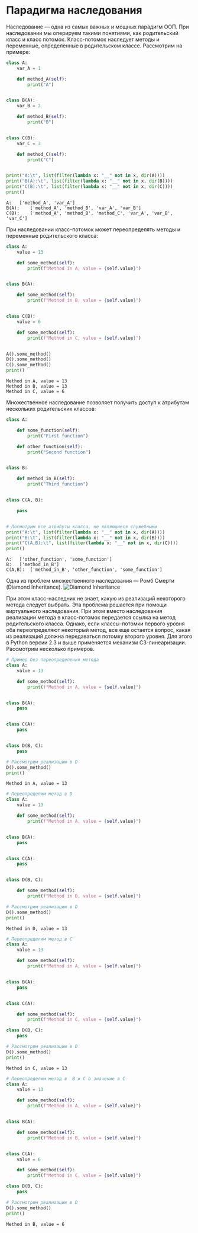 # Парадигма наследования
Наследование — одна из самых важных и мощных парадигм ООП. При наследовании мы оперируем такими понятиями, как родительский класс и класс потомок. Класс-потомок наследует методы и переменные, определенные в родительском классе. Рассмотрим на примере:

```python
class A:
    var_A = 1

    def method_A(self):
        print("A")


class B(A):
    var_B = 2

    def method_B(self):
        print("B")


class C(B):
    var_C = 3

    def method_C(self):
        print("C")


print("A:\t", list(filter(lambda x: "__" not in x, dir(A))))
print("B(A):\t", list(filter(lambda x: "__" not in x, dir(B))))
print("C(B):\t", list(filter(lambda x: "__" not in x, dir(C))))
print()
```
```console
A:	 ['method_A', 'var_A']
B(A):	 ['method_A', 'method_B', 'var_A', 'var_B']
C(B):	 ['method_A', 'method_B', 'method_C', 'var_A', 'var_B', 'var_C']
```

При наследовании класс-потомок может переопределять методы и переменные родительского класса:

```python
class A:
    value = 13

    def some_method(self):
        print(f"Method in A, value = {self.value}")


class B(A):

    def some_method(self):
        print(f"Method in B, value = {self.value}")


class C(B):
    value = 6

    def some_method(self):
        print(f"Method in C, value = {self.value}")


A().some_method()
B().some_method()
C().some_method()
print()
```
```console
Method in A, value = 13
Method in B, value = 13
Method in C, value = 6
```

Множественное наследование позволяет получить доступ к атрибутам нескольких родительских классов:

```python
class A:

    def some_function(self):
        print("First function")

    def other_function(self):
        print("Second function")


class B:

    def method_in_B(self):
        print("Third function")


class С(A, B):

    pass


# Посмотрим все атрибуты класса, не являющиеся служебными
print("A:\t", list(filter(lambda x: "__" not in x, dir(A))))
print("B:\t", list(filter(lambda x: "__" not in x, dir(B))))
print("С(A,B):\t", list(filter(lambda x: "__" not in x, dir(С))))
print()
```
```shell
A:	 ['other_function', 'some_function']
B:	 ['method_in_B']
С(A,B):	 ['method_in_B', 'other_function', 'some_function']
```

Одна из проблем множественного наследования — Ромб Смерти (Diamond Inheritance).
![Diamond Inheritance](../img/DiamondInheritance.png)

При этом класс-наследник не знает, какую из реализаций некоторого метода следует выбрать. Эта проблема решается при помощи виртуального наследования. При этом вместо наследования реализации метода в класс-потомок передается ссылка на метод родительского класса. Однако, если классы-потомки первого уровня оба переопределяют некоторый метод, все еще остается вопрос, какая из реализаций должна передаваться потомку второго уровня. Для этого в Python версии 2.3 и выше применяется механизм С3-линеаризации. Рассмотрим несколько примеров.

```python
# Пример без переопределения метода
class A:
    value = 13

    def some_method(self):
        print(f"Method in A, value = {self.value}")


class B(A):
    pass


class C(A):
    pass


class D(B, C):
    pass

# Рассмотрим реализацию в D
D().some_method()
print()
```
```console
Method in A, value = 13
```

```python
# Переопределим метод в D
class A:
    value = 13

    def some_method(self):
        print(f"Method in A, value = {self.value}")


class B(A):
    pass


class C(A):
    pass


class D(B, C):

    def some_method(self):
        print(f"Method in D, value = {self.value}")

# Рассмотрим реализацию в D
D().some_method()
print()
```
```console
Method in D, value = 13
```

```python
# Переопределим метод в C
class A:
    value = 13

    def some_method(self):
        print(f"Method in A, value = {self.value}")


class B(A):
    pass


class C(A):

    def some_method(self):
        print(f"Method in С, value = {self.value}")

class D(B, C):
    pass

# Рассмотрим реализацию в D
D().some_method()
print()
```
```console
Method in С, value = 13
```

```python
# Переопределим метод в  B и C b значение в С
class A:
    value = 13

    def some_method(self):
        print(f"Method in A, value = {self.value}")


class B(A):

    def some_method(self):
        print(f"Method in B, value = {self.value}")


class C(A):
    value = 6

    def some_method(self):
        print(f"Method in С, value = {self.value}")

class D(B, C):
    pass

# Рассмотрим реализацию в D
D().some_method()
print()
```
```console
Method in B, value = 6
```



